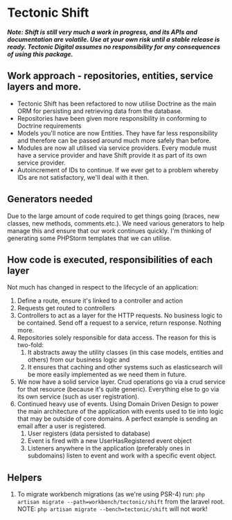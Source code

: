# Tectonic Shift

_**Note: Shift is still very much a work in progress, and its APIs and documentation are volatile. Use at your own risk until a stable release is ready. Tectonic Digital assumes no responsibility for any consequences of using this package.**_

## Work approach - repositories, entities, service layers and more.

* Tectonic Shift has been refactored to now utilise Doctrine as the main ORM for persisting and retrieving data from the database.
* Repositories have been given more responsibility in conforming to Doctrine requirements
* Models you'll notice are now Entities. They have far less responsibility and therefore can be passed around much more safely than before.
* Modules are now all utilised via service providers. Every module must have a service provider and have Shift provide it as part of its own service provider.
* Autoincrement of IDs to continue. If we ever get to a problem whereby IDs are not satisfactory, we'll deal with it then.

## Generators needed

Due to the large amount of code required to get things going (braces, new classes, new methods, comments.etc.). We need various generators to help manage this and ensure that our work continues quickly. I'm thinking of generating some PHPStorm templates that we can utilise.

## How code is executed, responsibilities of each layer

Not much has changed in respect to the lifecycle of an application:

1. Define a route, ensure it's linked to a controller and action
2. Requests get routed to controllers
3. Controllers to act as a layer for the HTTP requests. No business logic to be contained. Send off a request to a service, return response. Nothing more.
4. Repositories solely responsible for data access. The reason for this is two-fold:
	1. It abstracts away the utility classes (in this case models, entities and others) from our business logic and
	2. It ensures that caching and other systems such as elasticsearch will be more easily implemented as we need them in future.
5. We now have a solid service layer. Crud operations go via a crud service for that resource (because it's quite generic). Everything else to go via its own service (such as user registration).
6. Continued heavy use of events. Using Domain Driven Design to power the main architecture of the application with events used to tie into logic that may be outside of core domains. A perfect example is sending an email after a user is registered.
	1. User registers (data persisted to database)
	2. Event is fired with a new UserHasRegistered event object
	3. Listeners anywhere in the application (preferably ones in subdomains) listen to event and work with a specific event object.

## Helpers

1. To migrate workbench migrations (as we're using PSR-4) run: `php artisan migrate --path=workbench/tectonic/shift` from the laravel root. NOTE: `php artisan migrate --bench=tectonic/shift` will not work!